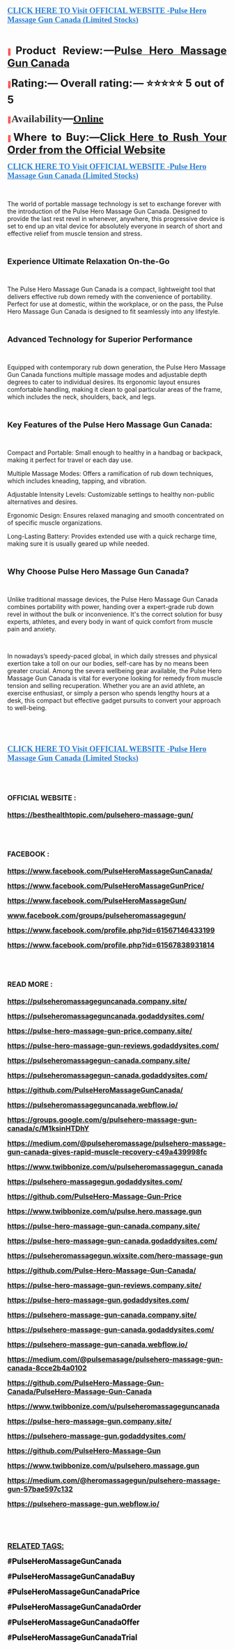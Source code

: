 <p align="left"><strong><a href="https://besthealthtopic.com/pulsehero-massage-gun-buy/" target="_blank"><span style="color: #2b7ed2;"><span style="font-family: source-serif-pro, Georgia, Cambria, 'Times New Roman', Times, serif;"><span style="font-size: large;"><span lang="en-US"><u>CLICK HERE TO Visit OFFICIAL WEBSITE -Pulse Hero Massage Gun Canada (Limited Stocks)</u></span></span></span></span></a></strong></p>
<p>&nbsp;</p>
<p align="justify"><span style="color: #ff0000;">📣</span><span style="font-size: x-large;"><span lang="en-US"><strong>Product Review: &mdash;</strong></span></span><a href="https://www.facebook.com/PulseHeroMassageGunPrice/" target="_blank"><span style="font-size: x-large;"><span lang="en-US"><strong>Pulse Hero Massage Gun Canada</strong></span></span></a></p>
<p><span style="color: #ff0000;">📣</span><span style="font-size: x-large;"><span lang="en-US"><strong>Rating:&mdash; Overall rating: &mdash; ⭐⭐⭐⭐⭐ 5 out of 5</strong></span></span></p>
<p><strong><span style="color: #ff0000;">📣</span></strong><strong><span style="color: #323335;"><span style="font-family: 'PT Serif', serif;"><span style="font-size: x-large;"><span lang="en-US"><strong>Availability</strong></span></span></span></span></strong><strong><span style="color: #323335;"><span style="font-size: x-large;">&mdash;</span></span></strong><strong><a href="https://www.facebook.com/PulseHeroMassageGun/" target="_blank"><span style="font-family: 'PT Serif', serif;"><span style="font-size: x-large;"><span lang="en-US"><u><strong>Online</strong></u></span></span></span></a></strong></p>
<p align="justify"><span style="color: #ff0000;">📣</span><span style="font-size: x-large;"><span lang="en-US"><strong>Where to Buy:&mdash;</strong></span></span><a href="https://www.facebook.com/PulseHeroMassageGunCanada/"><span style="font-size: x-large;"><strong>Click Here to Rush Your Order from the Official Website</strong></span></a></p>
<p align="left"><strong><a href="https://besthealthtopic.com/pulsehero-massage-gun-buy/" target="_blank"><span style="color: #2b7ed2;"><span style="font-family: source-serif-pro, Georgia, Cambria, 'Times New Roman', Times, serif;"><span style="font-size: large;"><span lang="en-US"><u><strong>CLICK HERE TO Visit OFFICIAL WEBSITE -Pulse Hero Massage Gun Canada (Limited Stocks)</strong></u></span></span></span></span></a></strong></p>
<p align="left">&nbsp;</p>
<p>The world of portable massage technology is set to exchange forever with the introduction of the Pulse Hero Massage Gun Canada. Designed to provide the last rest revel in whenever, anywhere, this progressive device is set to end up an vital device for absolutely everyone in search of short and effective relief from muscle tension and stress.</p>
<p>&nbsp;</p>
<p><span style="font-size: large;"><strong>Experience Ultimate Relaxation On-the-Go</strong></span></p>
<p>&nbsp;</p>
<p>The Pulse Hero Massage Gun Canada is a compact, lightweight tool that delivers effective rub down remedy with the convenience of portability. Perfect for use at domestic, within the workplace, or on the pass, the Pulse Hero Massage Gun Canada is designed to fit seamlessly into any lifestyle.</p>
<p>&nbsp;</p>
<p><span style="font-size: large;"><strong>Advanced Technology for Superior Performance</strong></span></p>
<p>&nbsp;</p>
<p>Equipped with contemporary rub down generation, the Pulse Hero Massage Gun Canada functions multiple massage modes and adjustable depth degrees to cater to individual desires. Its ergonomic layout ensures comfortable handling, making it clean to goal particular areas of the frame, which includes the neck, shoulders, back, and legs.</p>
<p>&nbsp;</p>
<p><span style="font-size: large;"><strong>Key Features of the Pulse Hero Massage Gun Canada:</strong></span></p>
<p>&nbsp;</p>
<p>Compact and Portable: Small enough to healthy in a handbag or backpack, making it perfect for travel or each day use.</p>
<p>Multiple Massage Modes: Offers a ramification of rub down techniques, which includes kneading, tapping, and vibration.</p>
<p>Adjustable Intensity Levels: Customizable settings to healthy non-public alternatives and desires.</p>
<p>Ergonomic Design: Ensures relaxed managing and smooth concentrated on of specific muscle organizations.</p>
<p>Long-Lasting Battery: Provides extended use with a quick recharge time, making sure it is usually geared up while needed.</p>
<p>&nbsp;</p>
<p><span style="font-size: large;"><strong>Why Choose Pulse Hero Massage Gun Canada?</strong></span></p>
<p>&nbsp;</p>
<p>Unlike traditional massage devices, the Pulse Hero Massage Gun Canada combines portability with power, handing over a expert-grade rub down revel in without the bulk or inconvenience. It's the correct solution for busy experts, athletes, and every body in want of quick comfort from muscle pain and anxiety.</p>
<p>&nbsp;</p>
<p>In nowadays&rsquo;s speedy-paced global, in which daily stresses and physical exertion take a toll on our our bodies, self-care has by no means been greater crucial. Among the severa wellbeing gear available, the Pulse Hero Massage Gun Canada is vital for everyone looking for remedy from muscle tension and selling recuperation. Whether you are an avid athlete, an exercise enthusiast, or simply a person who spends lengthy hours at a desk, this compact but effective gadget pursuits to convert your approach to well-being.</p>
<p>&nbsp;</p>
<p>&nbsp;</p>
<p align="left"><strong><a href="https://besthealthtopic.com/pulsehero-massage-gun-buy/" target="_blank"><span style="color: #2b7ed2;"><span style="font-family: source-serif-pro, Georgia, Cambria, 'Times New Roman', Times, serif;"><span style="font-size: large;"><span lang="en-US"><u><strong>CLICK HERE TO Visit OFFICIAL WEBSITE -Pulse Hero Massage Gun Canada (Limited Stocks)</strong></u></span></span></span></span></a></strong></p>
<p align="left">&nbsp;</p>
<h1><span style="font-size: medium;"><span lang="en-US"><strong>OFFICIAL WEBSITE :</strong></span></span></h1>
<p><span style="font-size: large;"><strong><a href="https://besthealthtopic.com/pulsehero-massage-gun/"><span style="font-size: medium;">https://besthealthtopic.com/pulsehero-massage-gun/</span></a></strong></span></p>
<p>&nbsp;</p>
<h1><span style="font-size: medium;"><strong>FACEBOOK :</strong></span></h1>
<p><span style="font-size: medium;"><strong><a href="https://www.facebook.com/PulseHeroMassageGunCanada/">https://www.facebook.com/PulseHeroMassageGunCanada/</a></strong></span></p>
<p><span style="font-size: medium;"><strong><a href="https://www.facebook.com/PulseHeroMassageGunPrice/">https://www.facebook.com/PulseHeroMassageGunPrice/</a></strong></span></p>
<p><span style="font-size: medium;"><strong><a href="https://www.facebook.com/PulseHeroMassageGun/">https://www.facebook.com/PulseHeroMassageGun/</a></strong></span></p>
<p><span style="font-size: medium;"><strong><a href="http://www.facebook.com/groups/pulseheromassagegun/">www.facebook.com/groups/pulseheromassagegun/</a></strong></span></p>
<p><span style="font-size: medium;"><strong><a href="https://www.facebook.com/profile.php?id=61567146433199">https://www.facebook.com/profile.php?id=61567146433199</a></strong></span></p>
<p><span style="font-size: medium;"><strong><a href="https://www.facebook.com/profile.php?id=61567838931814">https://www.facebook.com/profile.php?id=61567838931814</a></strong></span></p>
<p>&nbsp;</p>
<h1><span style="font-size: medium;"><strong>READ MORE :</strong></span></h1>
<p><span style="font-size: medium;"><strong><a href="https://pulseheromassageguncanada.company.site/">https://pulseheromassageguncanada.company.site/</a></strong></span></p>
<p><span style="font-size: medium;"><strong><a href="https://pulseheromassageguncanada.godaddysites.com/">https://pulseheromassageguncanada.godaddysites.com/</a></strong></span></p>
<p><span style="font-size: medium;"><strong><a href="https://pulse-hero-massage-gun-price.company.site/">https://pulse-hero-massage-gun-price.company.site/</a></strong></span></p>
<p><span style="font-size: medium;"><strong><a href="https://pulse-hero-massage-gun-reviews.godaddysites.com/">https://pulse-hero-massage-gun-reviews.godaddysites.com/</a></strong></span></p>
<p><span style="font-size: medium;"><strong><a href="https://pulseheromassagegun-canada.company.site/">https://pulseheromassagegun-canada.company.site/</a></strong></span></p>
<p><span style="font-size: medium;"><strong><a href="https://pulseheromassagegun-canada.godaddysites.com/">https://pulseheromassagegun-canada.godaddysites.com/</a></strong></span></p>
<p><span style="font-size: medium;"><strong><a href="https://github.com/PulseHeroMassageGunCanada/">https://github.com/PulseHeroMassageGunCanada/</a></strong></span></p>
<p><span style="font-size: medium;"><strong><a href="https://pulseheromassageguncanada.webflow.io/">https://pulseheromassageguncanada.webflow.io/</a></strong></span></p>
<p><span style="font-size: medium;"><strong><a href="https://groups.google.com/g/pulsehero-massage-gun-canada/c/M1ksinHTDhY">https://groups.google.com/g/pulsehero-massage-gun-canada/c/M1ksinHTDhY</a></strong></span></p>
<p><span style="font-size: medium;"><strong><a href="https://medium.com/@pulseheromassage/pulsehero-massage-gun-canada-gives-rapid-muscle-recovery-c49a439998fc">https://medium.com/@pulseheromassage/pulsehero-massage-gun-canada-gives-rapid-muscle-recovery-c49a439998fc</a></strong></span></p>
<p><span style="font-size: medium;"><strong><a href="https://www.twibbonize.com/u/pulseheromassagegun_canada">https://www.twibbonize.com/u/pulseheromassagegun_canada</a></strong></span></p>
<p><span style="font-size: medium;"><strong><a href="https://pulsehero-massagegun.godaddysites.com/">https://pulsehero-massagegun.godaddysites.com/</a></strong></span></p>
<p><span style="font-size: medium;"><strong><a href="https://github.com/PulseHero-Massage-Gun-Price">https://github.com/PulseHero-Massage-Gun-Price</a></strong></span></p>
<p><span style="font-size: medium;"><strong><a href="https://www.twibbonize.com/u/pulse.hero.massage.gun">https://www.twibbonize.com/u/pulse.hero.massage.gun</a></strong></span></p>
<p><span style="font-size: large;"><strong><a href="https://pulse-hero-massage-gun-canada.company.site/"><span style="font-size: medium;">https://pulse-hero-massage-gun-canada.company.site/</span></a></strong></span></p>
<p><span style="font-size: large;"><strong><a href="https://pulse-hero-massage-gun-canada.godaddysites.com/"><span style="font-size: medium;">https://pulse-hero-massage-gun-canada.godaddysites.com/</span></a></strong></span></p>
<p><span style="font-size: large;"><strong><a href="https://pulseheromassagegun.wixsite.com/hero-massage-gun"><span style="font-size: medium;">https://pulseheromassagegun.wixsite.com/hero-massage-gun</span></a></strong></span></p>
<p><span style="font-size: large;"><strong><a href="https://github.com/Pulse-Hero-Massage-Gun-Canada/"><span style="font-size: medium;">https://github.com/Pulse-Hero-Massage-Gun-Canada/</span></a></strong></span></p>
<p><span style="font-size: large;"><strong><a href="https://pulse-hero-massage-gun-reviews.company.site/"><span style="font-size: medium;">https://pulse-hero-massage-gun-reviews.company.site/</span></a></strong></span></p>
<p><span style="font-size: large;"><strong><a href="https://pulse-hero-massage-gun.godaddysites.com/"><span style="font-size: medium;">https://pulse-hero-massage-gun.godaddysites.com/</span></a></strong></span></p>
<p><span style="font-size: large;"><strong><a href="https://pulsehero-massage-gun-canada.company.site/"><span style="font-size: medium;">https://pulsehero-massage-gun-canada.company.site/</span></a></strong></span></p>
<p><span style="font-size: large;"><strong><a href="https://pulsehero-massage-gun-canada.godaddysites.com/"><span style="font-size: medium;">https://pulsehero-massage-gun-canada.godaddysites.com/</span></a></strong></span></p>
<p><span style="font-size: large;"><strong><a href="https://pulsehero-massage-gun-canada.webflow.io/"><span style="font-size: medium;">https://pulsehero-massage-gun-canada.webflow.io/</span></a></strong></span></p>
<p><span style="font-size: large;"><strong><a href="https://medium.com/@pulsemasage/pulsehero-massage-gun-canada-8cce2b4a0102"><span style="font-size: medium;">https://medium.com/@pulsemasage/pulsehero-massage-gun-canada-8cce2b4a0102</span></a></strong></span></p>
<p><span style="font-size: large;"><strong><a href="https://github.com/PulseHero-Massage-Gun-Canada/PulseHero-Massage-Gun-Canada"><span style="font-size: medium;">https://github.com/PulseHero-Massage-Gun-Canada/PulseHero-Massage-Gun-Canada</span></a></strong></span></p>
<p><span style="font-size: large;"><strong><a href="https://www.twibbonize.com/u/pulseheromassageguncanada"><span style="font-size: medium;">https://www.twibbonize.com/u/pulseheromassageguncanada</span></a></strong></span></p>
<p><span style="font-size: large;"><strong><a href="https://pulse-hero-massage-gun.company.site/"><span style="font-size: medium;">https://pulse-hero-massage-gun.company.site/</span></a></strong></span></p>
<p><span style="font-size: large;"><strong><a href="https://pulsehero-massage-gun.godaddysites.com/"><span style="font-size: medium;">https://pulsehero-massage-gun.godaddysites.com/</span></a></strong></span></p>
<p><span style="font-size: large;"><strong><a href="https://github.com/PulseHero-Massage-Gun"><span style="font-size: medium;">https://github.com/PulseHero-Massage-Gun</span></a></strong></span></p>
<p><span style="font-size: large;"><strong><a href="https://www.twibbonize.com/u/pulsehero.massage.gun"><span style="font-size: medium;">https://www.twibbonize.com/u/pulsehero.massage.gun</span></a></strong></span></p>
<p><span style="font-size: large;"><strong><a href="https://medium.com/@heromassagegun/pulsehero-massage-gun-57bae597c132"><span style="font-size: medium;">https://medium.com/@heromassagegun/pulsehero-massage-gun-57bae597c132</span></a></strong></span></p>
<p><span style="font-size: large;"><strong><a href="https://pulsehero-massage-gun.webflow.io/"><span style="font-size: medium;">https://pulsehero-massage-gun.webflow.io/</span></a></strong></span></p>
<p>&nbsp;</p>
<p align="left">&nbsp;</p>
<p><strong><span style="color: #1c1c1c;"><span style="font-family: Roboto, sans-serif;"><span style="font-size: large;"><span lang="en-US"><u><strong>RELATED TAGS:</strong></u></span></span></span></span></strong></p>
<p><span style="color: #000000;"><span style="font-family: Roboto, sans-serif;"><span style="font-size: large;"><strong>#PulseHeroMassageGunCanada</strong></span></span></span></p>
<p><span style="color: #000000;"><span style="font-family: Roboto, sans-serif;"><span style="font-size: large;"><strong>#PulseHeroMassageGunCanadaBuy</strong></span></span></span></p>
<p><span style="color: #000000;"><span style="font-family: Roboto, sans-serif;"><span style="font-size: large;"><strong>#PulseHeroMassageGunCanadaPrice</strong></span></span></span></p>
<p><span style="color: #000000;"><span style="font-family: Roboto, sans-serif;"><span style="font-size: large;"><strong>#PulseHeroMassageGunCanadaOrder</strong></span></span></span></p>
<p><span style="color: #000000;"><span style="font-family: Roboto, sans-serif;"><span style="font-size: large;"><strong>#PulseHeroMassageGunCanadaOffer</strong></span></span></span></p>
<p><span style="color: #000000;"><span style="font-family: Roboto, sans-serif;"><span style="font-size: large;"><strong>#PulseHeroMassageGunCanadaTrial</strong></span></span></span></p>
